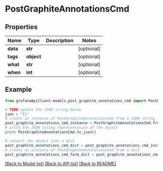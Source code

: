 # PostGraphiteAnnotationsCmd


## Properties
Name | Type | Description | Notes
------------ | ------------- | ------------- | -------------
**data** | **str** |  | [optional] 
**tags** | **object** |  | [optional] 
**what** | **str** |  | [optional] 
**when** | **int** |  | [optional] 

## Example

```python
from grafanaApiClient.models.post_graphite_annotations_cmd import PostGraphiteAnnotationsCmd

# TODO update the JSON string below
json = "{}"
# create an instance of PostGraphiteAnnotationsCmd from a JSON string
post_graphite_annotations_cmd_instance = PostGraphiteAnnotationsCmd.from_json(json)
# print the JSON string representation of the object
print PostGraphiteAnnotationsCmd.to_json()

# convert the object into a dict
post_graphite_annotations_cmd_dict = post_graphite_annotations_cmd_instance.to_dict()
# create an instance of PostGraphiteAnnotationsCmd from a dict
post_graphite_annotations_cmd_form_dict = post_graphite_annotations_cmd.from_dict(post_graphite_annotations_cmd_dict)
```
[[Back to Model list]](../README.md#documentation-for-models) [[Back to API list]](../README.md#documentation-for-api-endpoints) [[Back to README]](../README.md)


